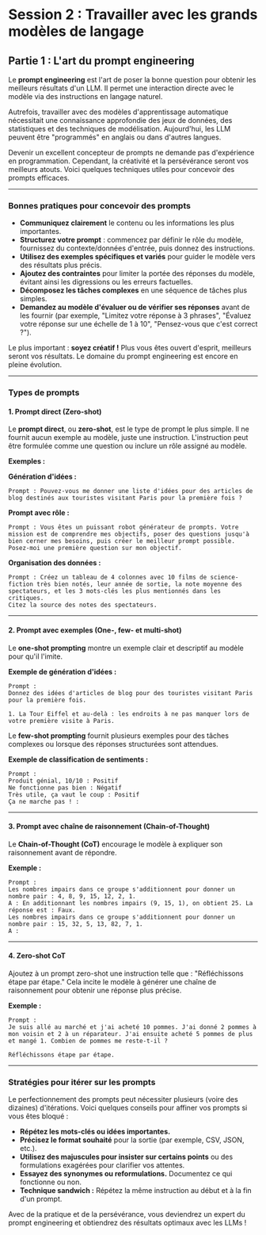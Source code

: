 # Session 2 : Travailler avec les grands modèles de langage
## Partie 1 : L'art du prompt engineering

Le **prompt engineering** est l'art de poser la bonne question pour obtenir les meilleurs résultats d'un LLM. Il permet une interaction directe avec le modèle via des instructions en langage naturel.

Autrefois, travailler avec des modèles d'apprentissage automatique nécessitait une connaissance approfondie des jeux de données, des statistiques et des techniques de modélisation. Aujourd'hui, les LLM peuvent être "programmés" en anglais ou dans d'autres langues.

Devenir un excellent concepteur de prompts ne demande pas d'expérience en programmation. Cependant, la créativité et la persévérance seront vos meilleurs atouts. Voici quelques techniques utiles pour concevoir des prompts efficaces.

---

### Bonnes pratiques pour concevoir des prompts
- **Communiquez clairement** le contenu ou les informations les plus importantes.
- **Structurez votre prompt** : commencez par définir le rôle du modèle, fournissez du contexte/données d'entrée, puis donnez des instructions.
- **Utilisez des exemples spécifiques et variés** pour guider le modèle vers des résultats plus précis.
- **Ajoutez des contraintes** pour limiter la portée des réponses du modèle, évitant ainsi les digressions ou les erreurs factuelles.
- **Décomposez les tâches complexes** en une séquence de tâches plus simples.
- **Demandez au modèle d'évaluer ou de vérifier ses réponses** avant de les fournir (par exemple, "Limitez votre réponse à 3 phrases", "Évaluez votre réponse sur une échelle de 1 à 10", "Pensez-vous que c'est correct ?").

Le plus important : **soyez créatif !** Plus vous êtes ouvert d'esprit, meilleurs seront vos résultats. Le domaine du prompt engineering est encore en pleine évolution.

---

### Types de prompts

#### 1. **Prompt direct (Zero-shot)**
Le **prompt direct**, ou **zero-shot**, est le type de prompt le plus simple. Il ne fournit aucun exemple au modèle, juste une instruction. L'instruction peut être formulée comme une question ou inclure un rôle assigné au modèle.

**Exemples :**

**Génération d'idées :**
```
Prompt : Pouvez-vous me donner une liste d'idées pour des articles de blog destinés aux touristes visitant Paris pour la première fois ?
```

**Prompt avec rôle :**
```
Prompt : Vous êtes un puissant robot générateur de prompts. Votre mission est de comprendre mes objectifs, poser des questions jusqu'à bien cerner mes besoins, puis créer le meilleur prompt possible. Posez-moi une première question sur mon objectif.
```

**Organisation des données :**
```
Prompt : Créez un tableau de 4 colonnes avec 10 films de science-fiction très bien notés, leur année de sortie, la note moyenne des spectateurs, et les 3 mots-clés les plus mentionnés dans les critiques.
Citez la source des notes des spectateurs.
```

---

#### 2. **Prompt avec exemples (One-, few- et multi-shot)**

Le **one-shot prompting** montre un exemple clair et descriptif au modèle pour qu'il l'imite.

**Exemple de génération d'idées :**
```
Prompt :
Donnez des idées d'articles de blog pour des touristes visitant Paris pour la première fois.

1. La Tour Eiffel et au-delà : les endroits à ne pas manquer lors de votre première visite à Paris.
```

Le **few-shot prompting** fournit plusieurs exemples pour des tâches complexes ou lorsque des réponses structurées sont attendues.

**Exemple de classification de sentiments :**
```
Prompt :
Produit génial, 10/10 : Positif  
Ne fonctionne pas bien : Négatif  
Très utile, ça vaut le coup : Positif  
Ça ne marche pas ! :
```

---

#### 3. **Prompt avec chaîne de raisonnement (Chain-of-Thought)**

Le **Chain-of-Thought (CoT)** encourage le modèle à expliquer son raisonnement avant de répondre.

**Exemple :**
```
Prompt :
Les nombres impairs dans ce groupe s'additionnent pour donner un nombre pair : 4, 8, 9, 15, 12, 2, 1.
A : En additionnant les nombres impairs (9, 15, 1), on obtient 25. La réponse est : Faux.
Les nombres impairs dans ce groupe s'additionnent pour donner un nombre pair : 15, 32, 5, 13, 82, 7, 1.
A :
```

---

#### 4. **Zero-shot CoT**
Ajoutez à un prompt zero-shot une instruction telle que : "Réfléchissons étape par étape." Cela incite le modèle à générer une chaîne de raisonnement pour obtenir une réponse plus précise.

**Exemple :**
```
Prompt :
Je suis allé au marché et j'ai acheté 10 pommes. J'ai donné 2 pommes à mon voisin et 2 à un réparateur. J'ai ensuite acheté 5 pommes de plus et mangé 1. Combien de pommes me reste-t-il ?  

Réfléchissons étape par étape.
```

---

### Stratégies pour itérer sur les prompts
Le perfectionnement des prompts peut nécessiter plusieurs (voire des dizaines) d'itérations. Voici quelques conseils pour affiner vos prompts si vous êtes bloqué :

- **Répétez les mots-clés ou idées importantes.**
- **Précisez le format souhaité** pour la sortie (par exemple, CSV, JSON, etc.).
- **Utilisez des majuscules pour insister sur certains points** ou des formulations exagérées pour clarifier vos attentes.
- **Essayez des synonymes ou reformulations.** Documentez ce qui fonctionne ou non.
- **Technique sandwich :** Répétez la même instruction au début et à la fin d'un prompt.

Avec de la pratique et de la persévérance, vous deviendrez un expert du prompt engineering et obtiendrez des résultats optimaux avec les LLMs !